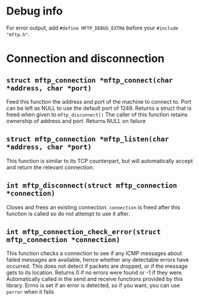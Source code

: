 
# Debug info

For error output, add `#define MFTP_DEBUG_EXTRA` before your `#include "mftp.h"`.

# Connection and disconnection

## `struct mftp_connection *mftp_connect(char *address, char *port)`

Feed this function the address and port of the machine to connect to.
Port can be left as NULL to use the default port of 1249. Returns a struct that is freed when given to `mftp_disconnect()`
The caller of this function retains ownership of address and port. Returns NULL on failure

## `struct mftp_connection *mftp_listen(char *address, char *port)`

This function is similar to its TCP counterpart, but will automatically accept and return the relevant connection.

## `int mftp_disconnect(struct mftp_connection *connection)`

Closes and frees an existing connection. `connection` is freed after this function is called so do not attempt to use it after.

## `int mftp_connection_check_error(struct mftp_connection *connection)`

This function checks a connection to see if any ICMP messages about failed messages are available, hence whether any detectable errors have occurred. This does not detect if packets are dropped, or if the message gets to its location.
Returns 0 if no errors were found or -1 if they were. Automatically called in the send and receive functions provided by this library. Errno is set if an error is detected, so if you want, you can use `perror` when it fails
